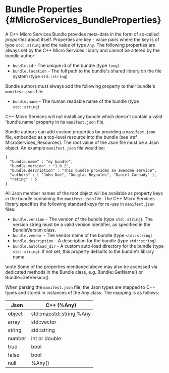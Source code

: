 Bundle Properties    {#MicroServices_BundleProperties}
=================

A C++ Micro Services Bundle provides meta-data in the form of so-called *properties* about itself.
Properties are key - value pairs where the key is of type `std::string` and the value of type `Any`.
The following properties are always set by the C++ Micro Services library and cannot be altered by
the bundle author:

 * `bundle.id` - The unique id of the bundle (type `long`)
 * `bundle.location` - The full path to the bundle's shared library on the file system (type `std::string`)

Bundle authors must always add the following property to their bundle's `manifest.json` file:

 * `bundle.name` - The human readable name of the bundle (type `std::string`)
 
C++ Micro Services will not install any bundle which doesn't contain a valid 'bundle.name' property in 
its `manifest.json` file.
 
Bundle authors can add custom properties by providing a `manifest.json` file, embedded as a top-level
resource into the bundle (see \ref MicroServices_Resources). The root value of the Json file must be
a Json object. An example `manifest.json` file would be:

~~~{.json}
{
  "bundle.name" : "my bundle",
  "bundle.version" : "1.0.2",
  "bundle.description" : "This bundle provides an awesome service",
  "authors" : [ "John Doe", "Douglas Reynolds", "Daniel Cannady" ],
  "rating" : 5
}
~~~

All Json member names of the root object will be available as property keys in the bundle containing
the `manifest.json` file. The C++ Micro Services library specifies the following standard keys for
re-use in `manifest.json` files:

 * `bundle.version` - The version of the bundle (type `std::string`). The version string must be a
   valid version identifier, as specified in the BundleVersion class.
 * `bundle.vendor` - The vendor name of the bundle (type `std::string`)
 * `bundle.description` - A description for the bundle (type `std::string`)
 * `bundle.autoload_dir` - A custom auto-load directory for the bundle (type `std::string`). If not
   set, this property defaults to the bundle's library name.

\note Some of the properties mentioned above may also be accessed via dedicated methods in the Bundle class,
e.g. Bundle::GetName() or Bundle::GetVersion().

When parsing the `manifest.json` file, the Json types are mapped to C++ types and stored in instances of
the Any class. The mapping is as follows:

| Json  | C++ (%Any) |
|-------|-----------|
|object | std::map<std::string,%Any>        |
|array  | std::vector<Any> |
|string | std::string |
|number | int or double |
|true   | bool |
|false  | bool |
|null   | %Any() |
